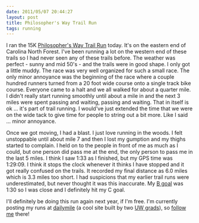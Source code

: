 ```yaml
---
date: 2011/05/07 20:44:27
layout: post
title: Philosopher's Way Trail Run
tags: running
---
```

I ran the 15K [Philosopher's Way Trail
Run](http://www.trailheads.org/pwtr/) today. It's on the eastern end
of Carolina North Forest. I've been running a lot on the western end
of these trails so I had never seen any of these trails before. The
weather was perfect - sunny and mid 50's - and the trails were in good
shape. I only got a little muddy. The race was very well organized for
such a small race. The only minor annoyance was the beginning of the
race where a couple hundred runners turned from a 20 foot wide course
onto a single track bike course. Everyone came to a halt and we all
walked for about a quarter mile. I didn't really start running
smoothly until about a mile in and the next 3 miles were spent passing
and waiting, passing and waiting. That in itself is ok ... it's part
of trail running. I would've just extended the time that we were on
the wide tack to give time for people to string out a bit more. Like I
said ... minor annoyance.

Once we got moving, I had a blast. I just love running in the woods. I
felt unstoppable until about mile 7 and then I lost my gumption and my
thighs started to complain. I held on to the people in front of me as
much as I could, but one person did pass me at the end, the only
person to pass me in the last 5 miles. I think I saw 1:33 as I
finished, but my GPS time was 1:29:09. I think it stops the clock
whenever it thinks I have stopped and it got really confused on the
trails. It recorded my final distance as 6.0 miles which is 3.3 miles
too short. I had suspicions that my earlier trail runs were
underestimated, but never thought it was this inaccurate. My [B
goal](http://www.lovingtherun.com/running-tips/the-a-b-cs) was 1:30 so
I was close and I definitely hit my C goal. 

I'll definitely be doing this run again next year, if I'm free. I'm
currently posting my runs at [dailymile](http://www.dailymile.com/) (a
cool site built by two [UW
grads](http://onwisconsin.uwalumni.com/departments/ben-weiner-06-and-kelly-korevec-06-partnership-in-motion/)),
so [follow me](http://www.dailymile.com/people/vkurup) there!

